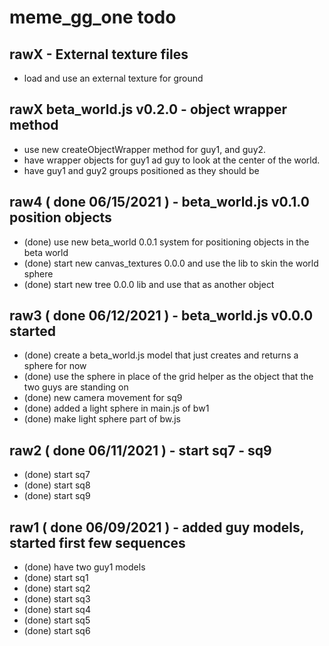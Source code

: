 # meme_gg_one todo

## rawX - External texture files
* load and use an external texture for ground

## rawX beta_world.js v0.2.0 - object wrapper method
* use new createObjectWrapper method for guy1, and guy2.
* have wrapper objects for guy1 ad guy to look at the center of the world.
* have guy1 and guy2 groups positioned as they should be

## raw4 ( done 06/15/2021 ) - beta_world.js v0.1.0 position objects
* (done) use new beta_world 0.0.1 system for positioning objects in the beta world
* (done) start new canvas_textures 0.0.0 and use the lib to skin the world sphere
* (done) start new tree 0.0.0 lib and use that as another object

## raw3 ( done 06/12/2021 ) - beta_world.js v0.0.0 started
* (done) create a beta_world.js model that just creates and returns a sphere for now
* (done) use the sphere in place of the grid helper as the object that the two guys are standing on
* (done) new camera movement for sq9
* (done) added a light sphere in main.js of bw1
* (done) make light sphere part of bw.js

## raw2 ( done 06/11/2021 ) - start sq7 - sq9
* (done) start sq7
* (done) start sq8
* (done) start sq9

## raw1 ( done 06/09/2021 ) - added guy models, started first few sequences
* (done) have two guy1 models
* (done) start sq1   
* (done) start sq2
* (done) start sq3
* (done) start sq4
* (done) start sq5
* (done) start sq6